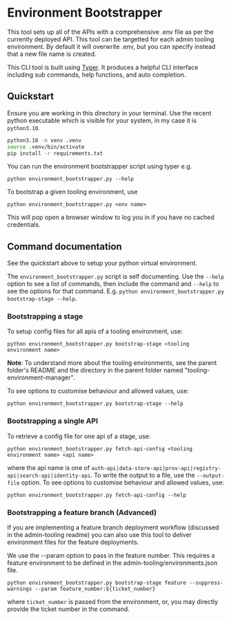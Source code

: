 # Environment Bootstrapper

This tool sets up all of the APIs with a comprehensive .env file as per the
currently deployed API. This tool can be targetted for each admin tooling
environment. By default it will overwrite .env, but you can specify instead that
a new file name is created.

This CLI tool is built using [Typer](https://typer.tiangolo.com/). It produces a
helpful CLI interface including sub commands, help functions, and auto
completion.

## Quickstart

Ensure you are working in this directory in your terminal. Use the recent python
executable which is visible for your system, in my case it is `python3.10`.

```bash
python3.10 -m venv .venv
source .venv/bin/activate
pip install -r requirements.txt
```

You can run the environment bootstrapper script using typer e.g.

```
python environment_bootstrapper.py --help
```

To bootstrap a given tooling environment, use

```
python environment_bootstrapper.py <env name>
```

This will pop open a browser window to log you in if you have no cached
credentials.

## Command documentation

See the quickstart above to setup your python virtual environment.

The `environment_bootstrapper.py` script is self documenting. Use the `--help`
option to see a list of commands, then include the command and `--help` to see
the options for that command. E.g. `python environment_bootstrapper.py
bootstrap-stage --help`.

### Bootstrapping a stage

To setup config files for all apis of a tooling environment, use:

```
python environment_bootstrapper.py bootstrap-stage <tooling environment name>
```

**Note**: To understand more about the tooling environments, see the parent folder's
README and the directory in the parent folder named "tooling-environment-manager".

To see options to customise behaviour and allowed values, use:

```
python environment_bootstrapper.py bootstrap-stage --help
```

### Bootstrapping a single API

To retrieve a config file for one api of a stage, use:

```
python environment_bootstrapper.py fetch-api-config <tooling environment name> <api name>
```

where the api name is one of
`auth-api|data-store-api|prov-api|registry-api|search-api|identity-api`. To
write the output to a
file, use the `--output-file` option. To see options to customise behaviour and
allowed values, use:

```
python environment_bootstrapper.py fetch-api-config --help
```

### Bootstrapping a feature branch (Advanced)

If you are implementing a feature branch deployment workflow (discussed in the
admin-tooling readme) you can also use this tool to deliver environment files
for the feature deployments.

We use the --param option to pass in the feature number. This requires a feature
environment to be defined in the admin-tooling/environments.json file.

```
python environment_bootstrapper.py bootstrap-stage feature --suppress-warnings --param feature_number:${ticket_number}
```

where `ticket_number` is passed from the environment, or, you may directly provide the
ticket number in the command.
